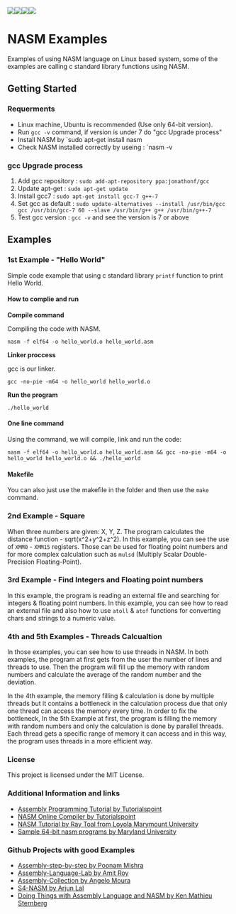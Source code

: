 ![](https://img.shields.io/badge/OS-GNU%2FLinux-green.svg)![](https://img.shields.io/badge/arch-x86__64-orange.svg)![](https://img.shields.io/badge/Assembler-NASM-blue.svg)![](https://img.shields.io/badge/license-MIT-green.svg)

# NASM Examples

Examples of using NASM language on Linux based system, some of the examples are calling c standard library functions using NASM.

## Getting Started

### Requerments

- Linux machine, Ubuntu is recommended (Use only 64-bit version).
- Run `gcc -v` command, if version is under 7 do "gcc Upgrade process"
- Install NASM by `sudo apt-get install nasm
- Check NASM installed correctly by useing : `nasm -v

### gcc Upgrade process

1. Add gcc repository : `sudo add-apt-repository ppa:jonathonf/gcc`
2. Update apt-get : `sudo apt-get update`
3. Install gcc7 : `sudo apt-get install gcc-7 g++-7`
4. Set gcc as default : `sudo update-alternatives --install /usr/bin/gcc gcc /usr/bin/gcc-7 60 --slave /usr/bin/g++ g++ /usr/bin/g++-7`
5. Test gcc version : `gcc -v` and see the version is 7 or above

## Examples

### 1st Example - "Hello World"

Simple code example that using c standard library `printf` function to print Hello World.

#### How to complie and run

**Compile command**

Compiling the code with NASM.

```shell
nasm -f elf64 -o hello_world.o hello_world.asm
```

**Linker proccess**

gcc is our linker.

```shell
gcc -no-pie -m64 -o hello_world hello_world.o
```

**Run the program**

```shell
./hello_world
```

#### One line command

Using the command, we will compile, link and run the code:

```shell
nasm -f elf64 -o hello_world.o hello_world.asm && gcc -no-pie -m64 -o hello_world hello_world.o && ./hello_world
```

#### Makefile

You can also just use the makefile in the folder and then use the `make` command.

### 2nd Example - Square

When three numbers are given: X, Y, Z. The program calculates the distance function - sqrt(x^2+y^2+z^2). In this example, you can see the use of `XMM0` - `XMM15` registers. Those can be used for floating point numbers and for more complex calculation such as `mulsd` (Multiply Scalar Double-Precision Floating-Point).

### 3rd Example - Find Integers and Floating point numbers

In this example, the program is reading an external file and searching for integers & floating point numbers. In this example, you can see how to read an external file and also how to use  `atoll` & `atof` functions for converting chars and strings to a numeric value.

### 4th and 5th Examples - Threads Calcualtion

In those examples, you can see how to use threads in NASM. In both examples, the program at first gets from the user the number of lines and threads to use. Then the program will fill up the memory with random numbers and calculate the average of the random number and the deviation.

In the 4th example, the memory filling & calculation is done by multiple threads but it contains a bottleneck in the calculation process due that only one thread can access the memory every time. In order to fix the bottleneck, In the 5th Example at first, the program is filling the memory with random numbers and only the calculation is done by parallel threads. Each thread gets a specific range of memory it can access and in this way, the program uses threads in a more efficient way.



### License

This project is licensed under the MIT License.



### Additional Information and links

- [Assembly Programming Tutorial by Tutorialspoint](https://www.tutorialspoint.com/assembly_programming/index.htm)
- [NASM Online Compiler by Tutorialspoint](https://www.tutorialspoint.com/compile_asm_online.php)
- [NASM Tutorial by Ray Toal from Loyola Marymount University](https://cs.lmu.edu/~ray/notes/nasmtutorial/)
- [Sample 64-bit nasm programs by Maryland University](https://web.archive.org/web/20161008080537/http://www.csee.umbc.edu/portal/help/nasm/sample_64.shtml)

### Github Projects with good Examples

- [Assembly-step-by-step by Poonam Mishra](https://github.com/mish24/Assembly-step-by-step)
- [Assembly-Language-Lab by Amit Roy](https://github.com/AmitRoy7/Assembly-Language-Lab)
- [Assembly-Collection by Angelo Moura](https://github.com/m4n3dw0lf/Assembly-x64)
- [S4-NASM by Arjun Lal](https://github.com/theSleepDeprivedCoder/S4-NASM)
- [Doing Things with Assembly Language and NASM by Ken Mathieu Sternberg](https://github.com/elfsternberg/asmtutorials)

